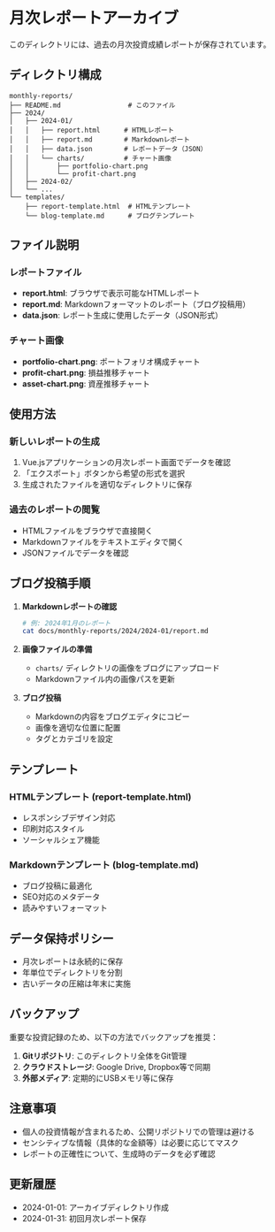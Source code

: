 # 月次レポートアーカイブ

このディレクトリには、過去の月次投資成績レポートが保存されています。

## ディレクトリ構成

```
monthly-reports/
├── README.md                 # このファイル
├── 2024/
│   ├── 2024-01/
│   │   ├── report.html      # HTMLレポート
│   │   ├── report.md        # Markdownレポート
│   │   ├── data.json        # レポートデータ（JSON）
│   │   └── charts/          # チャート画像
│   │       ├── portfolio-chart.png
│   │       └── profit-chart.png
│   ├── 2024-02/
│   └── ...
└── templates/
    ├── report-template.html  # HTMLテンプレート
    └── blog-template.md      # ブログテンプレート
```

## ファイル説明

### レポートファイル
- **report.html**: ブラウザで表示可能なHTMLレポート
- **report.md**: Markdownフォーマットのレポート（ブログ投稿用）
- **data.json**: レポート生成に使用したデータ（JSON形式）

### チャート画像
- **portfolio-chart.png**: ポートフォリオ構成チャート
- **profit-chart.png**: 損益推移チャート
- **asset-chart.png**: 資産推移チャート

## 使用方法

### 新しいレポートの生成
1. Vue.jsアプリケーションの月次レポート画面でデータを確認
2. 「エクスポート」ボタンから希望の形式を選択
3. 生成されたファイルを適切なディレクトリに保存

### 過去のレポートの閲覧
- HTMLファイルをブラウザで直接開く
- Markdownファイルをテキストエディタで開く
- JSONファイルでデータを確認

## ブログ投稿手順

1. **Markdownレポートの確認**
   ```bash
   # 例: 2024年1月のレポート
   cat docs/monthly-reports/2024/2024-01/report.md
   ```

2. **画像ファイルの準備**
   - `charts/` ディレクトリの画像をブログにアップロード
   - Markdownファイル内の画像パスを更新

3. **ブログ投稿**
   - Markdownの内容をブログエディタにコピー
   - 画像を適切な位置に配置
   - タグとカテゴリを設定

## テンプレート

### HTMLテンプレート (report-template.html)
- レスポンシブデザイン対応
- 印刷対応スタイル
- ソーシャルシェア機能

### Markdownテンプレート (blog-template.md)
- ブログ投稿に最適化
- SEO対応のメタデータ
- 読みやすいフォーマット

## データ保持ポリシー

- 月次レポートは永続的に保存
- 年単位でディレクトリを分割
- 古いデータの圧縮は年末に実施

## バックアップ

重要な投資記録のため、以下の方法でバックアップを推奨：

1. **Gitリポジトリ**: このディレクトリ全体をGit管理
2. **クラウドストレージ**: Google Drive, Dropbox等で同期
3. **外部メディア**: 定期的にUSBメモリ等に保存

## 注意事項

- 個人の投資情報が含まれるため、公開リポジトリでの管理は避ける
- センシティブな情報（具体的な金額等）は必要に応じてマスク
- レポートの正確性について、生成時のデータを必ず確認

## 更新履歴

- 2024-01-01: アーカイブディレクトリ作成
- 2024-01-31: 初回月次レポート保存